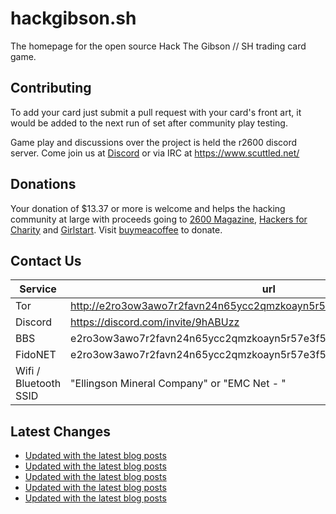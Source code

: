 # hackgibson.sh
The homepage for the open source Hack The Gibson // SH trading card game.


## Contributing

To add your card just submit a pull request with your card's front art, it would be added to the next run of set after community play testing.

Game play and discussions over the project is held the r2600 discord server. Come join us at [Discord](https://discord.com/invite/9hABUzz) or via IRC at https://www.scuttled.net/


## Donations

Your donation of $13.37 or more is welcome and helps the hacking community at large with proceeds going to [2600 Magazine](https://2600.com/), [Hackers for Charity](https://hackersforcharity.org) and [Girlstart](https://girlstart.org).  Visit [buymeacoffee](https://www.buymeacoffee.com/hackgibson.sh) to donate.


## Contact Us

Service | url
-|-
Tor | http://e2ro3ow3awo7r2favn24n65ycc2qmzkoayn5r57e3f56nvjwdcgg32ad.onion
Discord | https://discord.com/invite/9hABUzz
BBS | e2ro3ow3awo7r2favn24n65ycc2qmzkoayn5r57e3f56nvjwdcgg32ad.onion:23
FidoNET | e2ro3ow3awo7r2favn24n65ycc2qmzkoayn5r57e3f56nvjwdcgg32ad.onion:24554
Wifi / Bluetooth SSID | "Ellingson Mineral Company" or "EMC Net - <fidonet address>"

## Latest Changes
<!-- BLOG-POST-LIST:START -->
- [Updated with the latest blog posts](https://github.com/DFW2600/hackgibson.sh/commit/d5474d53ac7150cebf4d3ca86f4cf93815e3921e)
- [Updated with the latest blog posts](https://github.com/DFW2600/hackgibson.sh/commit/845342d3720c1c48709184c656d5d9a21d108360)
- [Updated with the latest blog posts](https://github.com/DFW2600/hackgibson.sh/commit/fa7765f6edefaa2c4a954bd8dcbad719b118058a)
- [Updated with the latest blog posts](https://github.com/DFW2600/hackgibson.sh/commit/cc9aad3cd3a4a21cab7c968c9130c4f01ce5f796)
- [Updated with the latest blog posts](https://github.com/DFW2600/hackgibson.sh/commit/6a282f850ecd0991eef0e5de7131a65008cf0bb5)
<!-- BLOG-POST-LIST:END -->

